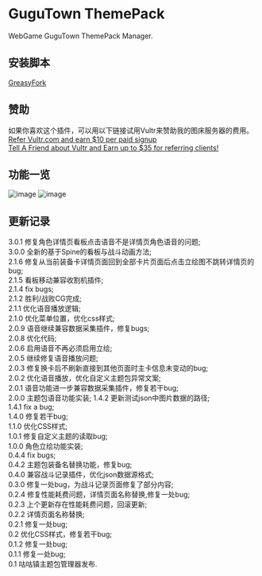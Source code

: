 # GuguTown ThemePack
WebGame GuguTown ThemePack Manager.   

## 安装脚本  
[GreasyFork](https://greasyfork.org/scripts/450204)  

## 赞助  
如果你喜欢这个插件，可以用以下链接试用Vultr来赞助我的图床服务器的费用。  
[Refer Vultr.com and earn $10 per paid signup](https://www.vultr.com/?ref=7365869)  
[Tell A Friend about Vultr and Earn up to $35 for referring clients!](https://www.vultr.com/?ref=9023177-8H)  

## 功能一览

![image](https://user-images.githubusercontent.com/35645329/186827419-1dceabc5-3683-4bca-90f8-b21448b8149d.png) ![image](https://user-images.githubusercontent.com/35645329/186827478-87e1f2c5-cbe0-4707-a76b-f4af5f39d57d.png)

## 更新记录
3.0.1 修复角色详情页看板点击语音不是详情页角色语音的问题;   
3.0.0 全新的基于Spine的看板与战斗动画方法;   
2.1.6 修复从当前装备卡详情页面回到全部卡片页面后点击立绘图不跳转详情页的bug;   
2.1.5 看板移动兼容收割机插件;   
2.1.4 fix bugs;   
2.1.2 胜利/战败CG完成;   
2.1.1 优化语音播放逻辑;   
2.1.0 优化菜单位置，优化css样式;   
2.0.9 语音继续兼容数据采集插件，修复bugs;   
2.0.8 优化代码;   
2.0.6 启用语音不再必须启用立绘;   
2.0.5 继续修复语音播放问题;   
2.0.3 修复换卡后不刷新直接到其他页面时主卡信息未变动的bug;   
2.0.2 优化语音播放，优化自定义主题包异常文案;   
2.0.1 语音功能进一步兼容数据采集插件，修复若干bug;   
2.0.0 主题包语音功能实装; 
1.4.2 更新测试json中图片数据的路径;   
1.4.1 fix a bug;   
1.4.0 修复若干bug;   
1.1.0 优化CSS样式;   
1.0.1 修复自定义主题的读取bug;   
1.0.0 角色立绘功能实装;   
0.4.4 fix bugs;   
0.4.2 主题包装备名替换功能，修复bug;   
0.4.0 兼容战斗记录插件，优化json数据源格式;   
0.3.0 修复一处bug，为战斗记录页面修复了部分内容;   
0.2.4 修复性能耗费问题，详情页面名称替换,修复一处bug;   
0.2.3 上个更新存在性能耗费问题，回滚更新;   
0.2.2 详情页面名称替换;   
0.2.1 修复一处bug;   
0.2   优化CSS样式，修复若干bug;   
0.1.2 修复一处bug;   
0.1.1 修复一处bug;   
0.1   咕咕镇主题包管理器发布.
